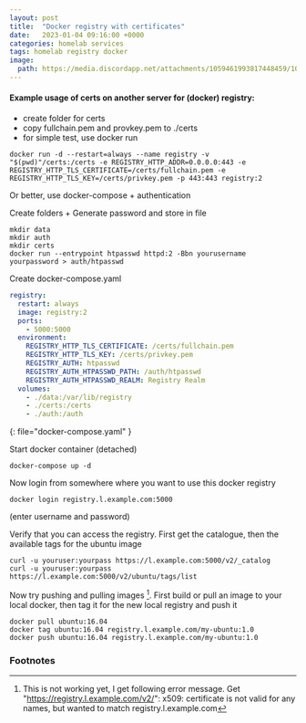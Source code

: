 ```yaml
---
layout: post
title:  "Docker registry with certificates"
date:   2023-01-04 09:16:00 +0000
categories: homelab services
tags: homelab registry docker
image:
  path: https://media.discordapp.net/attachments/1059461993817448459/1061728107612082256/Fredrik999_a_blue_whale_with_shipping_containers_on_the_back_9a5234a6-9281-469e-bce6-cbfdf018962e.png
---
```

#### Example usage of certs on another server for (docker) registry:
* create folder for certs
* copy fullchain.pem and provkey.pem to ./certs
* for simple test, use docker run
```shell
docker run -d --restart=always --name registry -v "$(pwd)"/certs:/certs -e REGISTRY_HTTP_ADDR=0.0.0.0:443 -e REGISTRY_HTTP_TLS_CERTIFICATE=/certs/fullchain.pem -e REGISTRY_HTTP_TLS_KEY=/certs/privkey.pem -p 443:443 registry:2
```
Or better, use docker-compose + authentication

Create folders + Generate password and store in file
```shell
mkdir data
mkdir auth
mkdir certs
docker run --entrypoint htpasswd httpd:2 -Bbn yourusername yourpassword > auth/htpasswd
```

Create docker-compose.yaml
```yaml
registry:
  restart: always
  image: registry:2
  ports:
    - 5000:5000
  environment:
    REGISTRY_HTTP_TLS_CERTIFICATE: /certs/fullchain.pem
    REGISTRY_HTTP_TLS_KEY: /certs/privkey.pem
    REGISTRY_AUTH: htpasswd
    REGISTRY_AUTH_HTPASSWD_PATH: /auth/htpasswd
    REGISTRY_AUTH_HTPASSWD_REALM: Registry Realm
  volumes:
    - ./data:/var/lib/registry
    - ./certs:/certs
    - ./auth:/auth
```
{: file="docker-compose.yaml" }

Start docker container (detached)
```shell
docker-compose up -d
```
Now login from somewhere where you want to use this docker registry
```shell
docker login registry.l.example.com:5000
```
(enter username and password)

Verify that you can access the registry. First get the catalogue, then the available tags for the ubuntu image
```shell
curl -u youruser:yourpass https://l.example.com:5000/v2/_catalog
curl -u youruser:yourpass https://l.example.com:5000/v2/ubuntu/tags/list
```

Now try pushing and pulling images [^1]. First build or pull an image to your local docker, then tag it for the new local registry and push it
```shell
docker pull ubuntu:16.04
docker tag ubuntu:16.04 registry.l.example.com/my-ubuntu:1.0
docker push ubuntu:16.04 registry.l.example.com/my-ubuntu:1.0
```
### Footnotes
[^1]: This is not working yet, I get following error message. Get "https://registry.l.example.com/v2/": x509: certificate is not valid for any names, but wanted to match registry.l.example.com